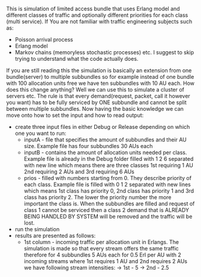 This is simulation of limited access bundle that uses Erlang model and different classes of traffic and optionally different priorities for each class (multi service). If You are not familiar with traffic engineering subjects such as:
- Poisson arrival process
- Erlang model
- Markov chains (memoryless stochastic processes)
etc.
I suggest to skip trying to understand what the code actually does.

If you are still reading this the simulation is basically an extension from one bundle(server) to multiple subbundles so for example instead of one bundle with 100 allocation units free we have ten subbundles with 10 AU each. How does this change anything? Well we can use this to simulate a cluster of servers etc. The rule is that every demand(request, packet, call it however you want) has to be fully serviced by ONE subbundle and cannot be split between multiple subbundles.
Now having the basic knowledge we can move onto how to set the input and how to read output:
- create three input files in either Debug or Release depending on which one you want to run: 
  - inputA - file that specifies the amount of subbundles and their AU size. Example file has four subbundles 30 AUs each
  - inputB - contains the amount of allocation units needed per class. Example file is already in the Debug folder filled with 1 2 6 separated with new line which means there are three classes 1st requiring 1 AU 2nd requiring 2 AUs and 3rd requiring 6 AUs 
  - prios - filled with numbers starting from 0. They describe priority of each class. Example file is filled with 0 1 2 separated with new lines which means 1st class has priority 0, 2nd class has priority 1 and 3rd class has priority 2. The lower the priority number the more important the class is. When the subbundles are filled and request of class 1 cannot be serviced then a class 2 demand that is ALREADY BEING HANDLED BY SYSTEM will be removed and the traffic will be lost.
- run the simulation
- results are presented as follows:
  - 1st column - incoming traffic per allocation unit in Erlangs. The simulation is made so that every stream offers the same traffic therefore for 4 subbundles 5 AUs each for 0.5 Erl per AU with 2 incoming streams where 1st requires 1 AU and 2nd requires 2 AUs we have following stream intensities:
   -> 1st  - 5
   -> 2nd - 2.5
  
